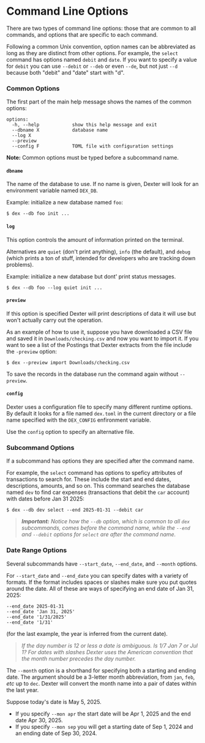 # Command Line Options

There are two types of command line options:  those that are common to all commands, and options that are specific to each command.

Following a common Unix convention, option names can be abbreviated as long as they are distinct from other options.
For example, the `select` command has options named `debit` and `date`.
If you want to specify a value for `debit` you can use `--debit` or `--deb` or even `--de`, but not just `--d` because both "debit" and "date" start with "d".

### Common Options

The first part of the main help message shows the names of the common options:
```shell
options:
  -h, --help            show this help message and exit
  --dbname X            database name
  --log X
  --preview
  --config F            TOML file with configuration settings
```

**Note:**  Common options must be typed before a subcommand name.

#### `dbname`

The name of the database to use.
If no name is given, Dexter will look for an environment variable named `DEX_DB`.

Example:  initialize a new database named `foo`:
```shell
$ dex --db foo init ...
```

#### `log`

This option controls the amount of information printed on the terminal.

Alternatives are `quiet` (don't print anything), `info` (the default), and `debug` (which prints a ton of stuff, intended for developers who are tracking down problems).

Example:  initialize a new database but dont' print status messages.
```shell
$ dex --db foo --log quiet init ...
```


#### `preview`

If this option is specified Dexter will print descriptions of data it will use but won't actually carry out the operation.

As an example of how to use it, suppose you have downloaded a CSV file and saved it in `Downloads/checking.csv` and now you want to import it.
If you want to see a list of the Postings that Dexter extracts from the file include the `-preview` option:
```shell
$ dex --preview import Downloads/checking.csv 
```

To save the records in the database run the command again without `--preview`.

#### `config`

Dexter uses a configuration file to specify many different runtime options.
By default it looks for a file named `dex.toml` in the current directory or a file name specified with the `DEX_CONFIG` enfironment variable.

Use the `config` option to specify an alternative file.

<!-- > _**Note**: You will need to create a configuration file if you are going to import data from CSV files because the configuration file is where Dexter gets the specification of which fields to use in each CSV file.  See [Configuration](dex_config.md) for more information._ -->

### Subcommand Options

If a subcommand has options they are specified after the command name.

For example, the `select` command has options to speficy attributes of transactions to search for.
These include the start and end dates, descriptions, amounts, and so on.
This command searches the database named `dev` to find car expenses (transactions that debit the `car` account) with dates before Jan 31 2025:
```shell
$ dex --db dev select --end 2025-01-31 --debit car
```

> _**Important:** Notice how the `--db` option, which is common to all `dex` subcommands, comes before the command name, while the `--end` and `--debit` options for `select` are after the command name._

### Date Range Options

Several subcommands have `--start_date`, `--end_date`, and `--month` options.

For `--start_date` and `--end_date` you can specify dates with a variety of formats.
If the format includes spaces or slashes make sure you put quotes around the date.
All of these are ways of specifying an end date of Jan 31, 2025:
```plain
--end_date 2025-01-31
--end_date 'Jan 31, 2025'
--end_date '1/31/2025'
--end_date '1/31'
```
(for the last example, the year is inferred from the current date).

> _If the day number is 12 or less a date is ambiguous.  Is 1/7 Jan 7 or Jul 1?  For dates with slashes Dexter uses the American convention that the month number precedes the day number._

The `--month` option is a shorthand for specifying both a starting and ending date.
The argument should be a 3-letter month abbreviation, from `jan`, `feb`, _etc_ up to `dec`.
Dexter will convert the month name into a pair of dates within the last year.

Suppose today's date is May 5, 2025.

* If you specify `--mon apr` the start date will be Apr 1, 2025 and the end date Apr 30, 2025.
* If you specify `--mon sep` you will get a starting date of Sep 1, 2024 and an ending date of Sep 30, 2024.
